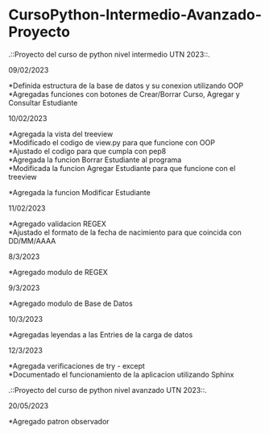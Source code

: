 # CursoPython-Intermedio-Avanzado-Proyecto
.::Proyecto del curso de python nivel intermedio UTN 2023::.

09/02/2023  

*Definida estructura de la base de datos y su conexion utilizando OOP  
*Agregadas funciones con botones de Crear/Borrar Curso, Agregar y Consultar Estudiante  

10/02/2023

*Agregada la vista del treeview  
*Modificado el codigo de view.py para que funcione con OOP  
*Ajustado el codigo para que cumpla con pep8  
*Agregada la funcion Borrar Estudiante al programa  
*Modificada la funcion Agregar Estudiante para que funcione con el treeview 

*Agregada la funcion Modificar Estudiante

11/02/2023

*Agregado validacion REGEX  
*Ajustado el formato de la fecha de nacimiento para que coincida con DD/MM/AAAA

8/3/2023

*Agregado modulo de REGEX  

9/3/2023

*Agregado modulo de Base de Datos

10/3/2023

*Agregadas leyendas a las Entries de la carga de datos

12/3/2023

*Agregada verificaciones de try - except  
*Documentado el funcionamiento de la aplicacion utilizando Sphinx  

.::Proyecto del curso de python nivel avanzado UTN 2023::.

20/05/2023   

*Agregado patron observador
